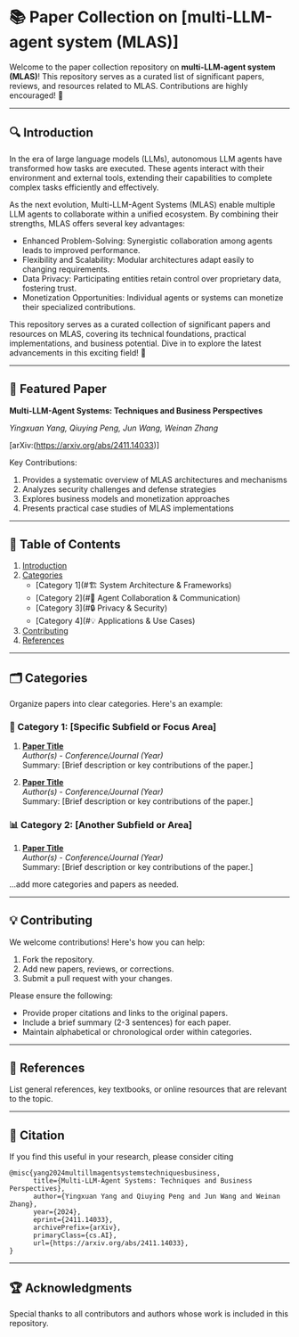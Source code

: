 
# 📚 Paper Collection on [multi-LLM-agent system (MLAS)]

Welcome to the paper collection repository on **multi-LLM-agent system (MLAS)**! This repository serves as a curated list of significant papers, reviews, and resources related to MLAS. Contributions are highly encouraged! 🚀

---
## 🔍 Introduction

In the era of large language models (LLMs), autonomous LLM agents have transformed how tasks are executed. These agents interact with their environment and external tools, extending their capabilities to complete complex tasks efficiently and effectively.

As the next evolution, Multi-LLM-Agent Systems (MLAS) enable multiple LLM agents to collaborate within a unified ecosystem. By combining their strengths, MLAS offers several key advantages:
- Enhanced Problem-Solving: Synergistic collaboration among agents leads to improved performance.
- Flexibility and Scalability: Modular architectures adapt easily to changing requirements.
- Data Privacy: Participating entities retain control over proprietary data, fostering trust.
- Monetization Opportunities: Individual agents or systems can monetize their specialized contributions.

This repository serves as a curated collection of significant papers and resources on MLAS, covering its technical foundations, practical implementations, and business potential. Dive in to explore the latest advancements in this exciting field! 🚀

---

## 🎯 Featured Paper

**Multi-LLM-Agent Systems: Techniques and Business Perspectives**

*Yingxuan Yang, Qiuying Peng, Jun Wang, Weinan Zhang*

[arXiv:(https://arxiv.org/abs/2411.14033)]

Key Contributions:
1.  Provides a systematic overview of MLAS architectures and mechanisms
2.  Analyzes security challenges and defense strategies
3.  Explores business models and monetization approaches
4.  Presents practical case studies of MLAS implementations
   
---

## 📂 Table of Contents

1. [Introduction](#introduction)
2. [Categories](#categories)
    - [Category 1](#🏗️ System Architecture & Frameworks)
    - [Category 2](#🤝 Agent Collaboration & Communication)
    - [Category 3](#🔒 Privacy & Security)
    - [Category 4](#💡 Applications & Use Cases)
3. [Contributing](#contributing)
4. [References](#references)

---

## 🗂 Categories

Organize papers into clear categories. Here's an example:

### 🧠 Category 1: [Specific Subfield or Focus Area]

1. **[Paper Title](link-to-paper)**  
   *Author(s)* - *Conference/Journal (Year)*  
   Summary: [Brief description or key contributions of the paper.]

2. **[Paper Title](link-to-paper)**  
   *Author(s)* - *Conference/Journal (Year)*  
   Summary: [Brief description or key contributions of the paper.]

### 📊 Category 2: [Another Subfield or Area]

1. **[Paper Title](link-to-paper)**  
   *Author(s)* - *Conference/Journal (Year)*  
   Summary: [Brief description or key contributions of the paper.]

...add more categories and papers as needed.

---

## 💡 Contributing

We welcome contributions! Here's how you can help:

1. Fork the repository.
2. Add new papers, reviews, or corrections.
3. Submit a pull request with your changes.

Please ensure the following:
- Provide proper citations and links to the original papers.
- Include a brief summary (2-3 sentences) for each paper.
- Maintain alphabetical or chronological order within categories.

---

## 📖 References

List general references, key textbooks, or online resources that are relevant to the topic.

---

## 📜 Citation

If you find this useful in your research, please consider citing
```
@misc{yang2024multillmagentsystemstechniquesbusiness,
      title={Multi-LLM-Agent Systems: Techniques and Business Perspectives}, 
      author={Yingxuan Yang and Qiuying Peng and Jun Wang and Weinan Zhang},
      year={2024},
      eprint={2411.14033},
      archivePrefix={arXiv},
      primaryClass={cs.AI},
      url={https://arxiv.org/abs/2411.14033}, 
}
```

---

## 🏆 Acknowledgments

Special thanks to all contributors and authors whose work is included in this repository.

